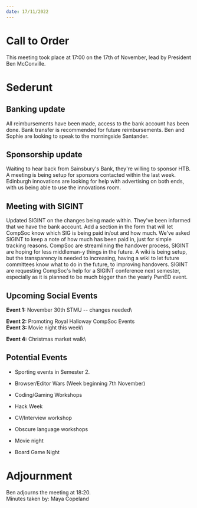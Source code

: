 ```yaml
---
date: 17/11/2022
---
```


# Call to Order

This meeting took place at 17:00 on the 17th of November, lead by
President Ben McConville.

# Sederunt

## Banking update

All reimbursements have been made, access to the bank account has been
done. Bank transfer is recommended for future reimbursements. Ben and
Sophie are looking to speak to the morningside Santander.

## Sponsorship update

Waiting to hear back from Sainsbury's Bank, they're willing to sponsor
HTB. A meeting is being setup for sponsors contacted within the last
week. Edinburgh innovations are looking for help with advertising on
both ends, with us being able to use the innovations room.

## Meeting with SIGINT

Updated SIGINT on the changes being made within. They've been informed
that we have the bank account. Add a section in the form that will let
CompSoc know which SIG is being paid in/out and how much. We've asked
SIGINT to keep a note of how much has been paid in, just for simple
tracking reasons. CompSoc are streamlining the handover process, SIGINT
are hoping for less middleman-y things in the future. A wiki is being
setup, but the transparency is needed to increasing, having a wiki to
let future committees know what to do in the future, to improving
handovers. SIGINT are requesting CompSoc's help for a SIGINT conference
next semester, especially as it is planned to be much bigger than the
yearly PwnED event.

## Upcoming Social Events

**Event 1:** November 30th STMU -- changes needed\

**Event 2:** Promoting Royal Halloway CompSoc Events\
**Event 3:** Movie night this week\

**Event 4:** Christmas market walk\

## Potential Events

- Sporting events in Semester 2.

- Browser/Editor Wars (Week beginning 7th November)

- Coding/Gaming Workshops

- Hack Week

- CV/Interview workshop

- Obscure language workshops

- Movie night

- Board Game Night

# Adjournment

Ben adjourns the meeting at 18:20.\
Minutes taken by: Maya Copeland
